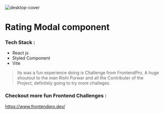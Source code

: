 ![desktop-cover](https://github.com/Montu-Gohain/React_Rating_Modal/assets/76866991/62be337f-0aca-490c-8db0-f4b5742db06d)

# Rating Modal component

### Tech Stack :

- React js
- Styled Component
- Vite

> Its was a fun experience doing is Challenge from FrontendPro, A huge shoutout to the man Rishi Purwar and all the Contributer of the Project, definitely going to try more challeges.

### Checkout more fun Frontend Challenges :

https://www.frontendpro.dev/
